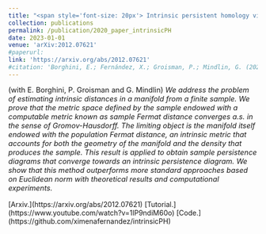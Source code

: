 ```yaml
---
title: "<span style='font-size: 20px'> Intrinsic persistent homology via density-based metric learning."
collection: publications
permalink: /publication/2020_paper_intrinsicPH
date: 2023-01-01
venue: 'arXiv:2012.07621'
#paperurl: 
link: 'https://arxiv.org/abs/2012.07621'
#citation: 'Borghini, E.; Fernández, X.; Groisman, P.; Mindlin, G. (2023). &quot;Intrinsic persistent homology via density-based metric learning.&quot; <i>Journal of Machine Learning Research (to appear)</i>'
---
```


<p style="font-size:11pt;">
(with E. Borghini, P. Groisman and G. Mindlin) <span style="font-size:11pt; font-style:italic"> We address the problem of estimating 
intrinsic distances in a manifold from a finite sample. We prove that the metric
 space defined by the sample endowed with a computable metric known as sample Fermat
 distance converges a.s. in the sense of Gromov-Hausdorff. The limiting object is the
 manifold itself endowed with the population Fermat distance, an intrinsic metric 
that accounts for both the geometry of the manifold and the density that produces
 the sample. This result is applied to obtain sample persistence diagrams that
 converge towards an intrinsic persistence diagram. We show that this method 
outperforms more standard approaches based on Euclidean norm with theoretical
 results and computational experiments.</span>
</p>
[Arxiv.](https://arxiv.org/abs/2012.07621)
[Tutorial.](https://www.youtube.com/watch?v=1lP9ndiM60o) 
[Code.](https://github.com/ximenafernandez/intrinsicPH)
